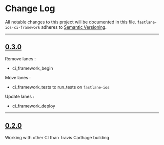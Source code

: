 # Change Log

All notable changes to this project will be documented in this file.
`fastlane-ios-ci-framework` adheres to [Semantic Versioning](http://semver.org/).

---

## [0.3.0](https://github.com/Digipolitan/fastlane-ios-ci-framework/releases/tag/v0.3.0)

Remove lanes :
- ci_framework_begin

Move lanes :
- ci_framework_tests to run_tests on `fastlane-ios`

Update lanes :
- ci_framework_deploy

---

## [0.2.0](https://github.com/Digipolitan/fastlane-ios-ci-framework/releases/tag/v0.2.0)

Working with other CI than Travis
Carthage building
